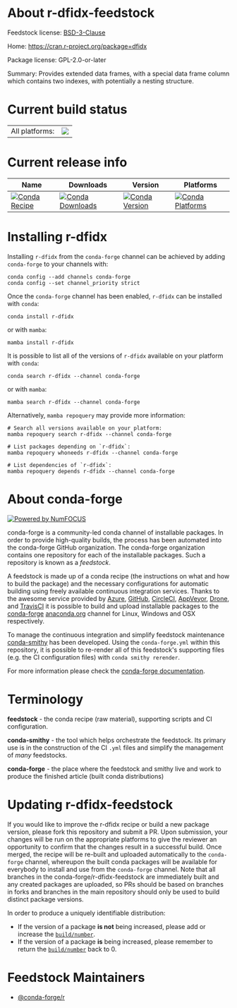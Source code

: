 About r-dfidx-feedstock
=======================

Feedstock license: [BSD-3-Clause](https://github.com/conda-forge/r-dfidx-feedstock/blob/main/LICENSE.txt)

Home: https://cran.r-project.org/package=dfidx

Package license: GPL-2.0-or-later

Summary: Provides extended data frames, with a special data frame column which contains two indexes, with potentially a nesting structure.

Current build status
====================


<table><tr><td>All platforms:</td>
    <td>
      <a href="https://dev.azure.com/conda-forge/feedstock-builds/_build/latest?definitionId=9858&branchName=main">
        <img src="https://dev.azure.com/conda-forge/feedstock-builds/_apis/build/status/r-dfidx-feedstock?branchName=main">
      </a>
    </td>
  </tr>
</table>

Current release info
====================

| Name | Downloads | Version | Platforms |
| --- | --- | --- | --- |
| [![Conda Recipe](https://img.shields.io/badge/recipe-r--dfidx-green.svg)](https://anaconda.org/conda-forge/r-dfidx) | [![Conda Downloads](https://img.shields.io/conda/dn/conda-forge/r-dfidx.svg)](https://anaconda.org/conda-forge/r-dfidx) | [![Conda Version](https://img.shields.io/conda/vn/conda-forge/r-dfidx.svg)](https://anaconda.org/conda-forge/r-dfidx) | [![Conda Platforms](https://img.shields.io/conda/pn/conda-forge/r-dfidx.svg)](https://anaconda.org/conda-forge/r-dfidx) |

Installing r-dfidx
==================

Installing `r-dfidx` from the `conda-forge` channel can be achieved by adding `conda-forge` to your channels with:

```
conda config --add channels conda-forge
conda config --set channel_priority strict
```

Once the `conda-forge` channel has been enabled, `r-dfidx` can be installed with `conda`:

```
conda install r-dfidx
```

or with `mamba`:

```
mamba install r-dfidx
```

It is possible to list all of the versions of `r-dfidx` available on your platform with `conda`:

```
conda search r-dfidx --channel conda-forge
```

or with `mamba`:

```
mamba search r-dfidx --channel conda-forge
```

Alternatively, `mamba repoquery` may provide more information:

```
# Search all versions available on your platform:
mamba repoquery search r-dfidx --channel conda-forge

# List packages depending on `r-dfidx`:
mamba repoquery whoneeds r-dfidx --channel conda-forge

# List dependencies of `r-dfidx`:
mamba repoquery depends r-dfidx --channel conda-forge
```


About conda-forge
=================

[![Powered by
NumFOCUS](https://img.shields.io/badge/powered%20by-NumFOCUS-orange.svg?style=flat&colorA=E1523D&colorB=007D8A)](https://numfocus.org)

conda-forge is a community-led conda channel of installable packages.
In order to provide high-quality builds, the process has been automated into the
conda-forge GitHub organization. The conda-forge organization contains one repository
for each of the installable packages. Such a repository is known as a *feedstock*.

A feedstock is made up of a conda recipe (the instructions on what and how to build
the package) and the necessary configurations for automatic building using freely
available continuous integration services. Thanks to the awesome service provided by
[Azure](https://azure.microsoft.com/en-us/services/devops/), [GitHub](https://github.com/),
[CircleCI](https://circleci.com/), [AppVeyor](https://www.appveyor.com/),
[Drone](https://cloud.drone.io/welcome), and [TravisCI](https://travis-ci.com/)
it is possible to build and upload installable packages to the
[conda-forge](https://anaconda.org/conda-forge) [anaconda.org](https://anaconda.org/)
channel for Linux, Windows and OSX respectively.

To manage the continuous integration and simplify feedstock maintenance
[conda-smithy](https://github.com/conda-forge/conda-smithy) has been developed.
Using the ``conda-forge.yml`` within this repository, it is possible to re-render all of
this feedstock's supporting files (e.g. the CI configuration files) with ``conda smithy rerender``.

For more information please check the [conda-forge documentation](https://conda-forge.org/docs/).

Terminology
===========

**feedstock** - the conda recipe (raw material), supporting scripts and CI configuration.

**conda-smithy** - the tool which helps orchestrate the feedstock.
                   Its primary use is in the construction of the CI ``.yml`` files
                   and simplify the management of *many* feedstocks.

**conda-forge** - the place where the feedstock and smithy live and work to
                  produce the finished article (built conda distributions)


Updating r-dfidx-feedstock
==========================

If you would like to improve the r-dfidx recipe or build a new
package version, please fork this repository and submit a PR. Upon submission,
your changes will be run on the appropriate platforms to give the reviewer an
opportunity to confirm that the changes result in a successful build. Once
merged, the recipe will be re-built and uploaded automatically to the
`conda-forge` channel, whereupon the built conda packages will be available for
everybody to install and use from the `conda-forge` channel.
Note that all branches in the conda-forge/r-dfidx-feedstock are
immediately built and any created packages are uploaded, so PRs should be based
on branches in forks and branches in the main repository should only be used to
build distinct package versions.

In order to produce a uniquely identifiable distribution:
 * If the version of a package **is not** being increased, please add or increase
   the [``build/number``](https://docs.conda.io/projects/conda-build/en/latest/resources/define-metadata.html#build-number-and-string).
 * If the version of a package **is** being increased, please remember to return
   the [``build/number``](https://docs.conda.io/projects/conda-build/en/latest/resources/define-metadata.html#build-number-and-string)
   back to 0.

Feedstock Maintainers
=====================

* [@conda-forge/r](https://github.com/conda-forge/r/)

